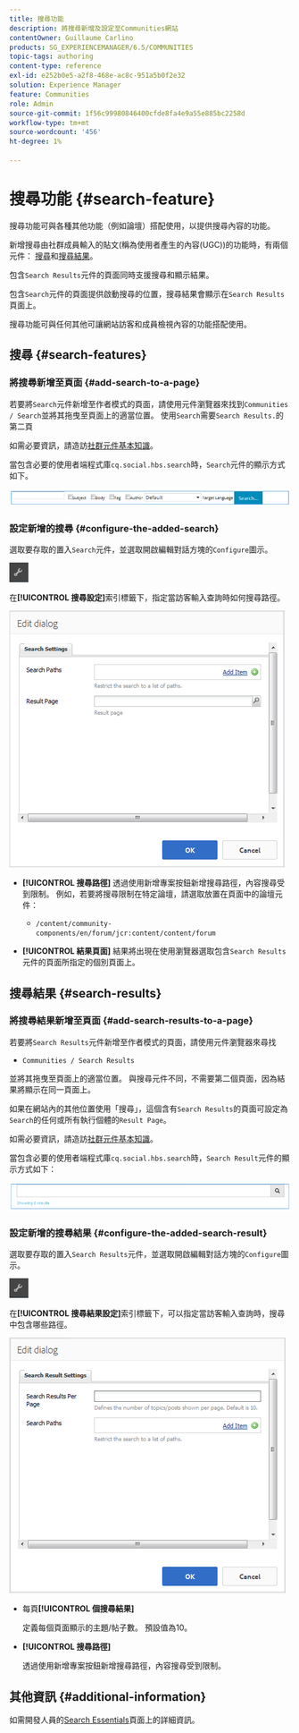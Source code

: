 ```yaml
---
title: 搜尋功能
description: 將搜尋新增及設定至Communities網站
contentOwner: Guillaume Carlino
products: SG_EXPERIENCEMANAGER/6.5/COMMUNITIES
topic-tags: authoring
content-type: reference
exl-id: e252b0e5-a2f8-468e-ac8c-951a5b0f2e32
solution: Experience Manager
feature: Communities
role: Admin
source-git-commit: 1f56c99980846400cfde8fa4e9a55e885bc2258d
workflow-type: tm+mt
source-wordcount: '456'
ht-degree: 1%

---
```


# 搜尋功能 {#search-feature}

搜尋功能可與各種其他功能（例如論壇）搭配使用，以提供搜尋內容的功能。

新增搜尋由社群成員輸入的貼文(稱為使用者產生的內容(UGC))的功能時，有兩個元件： [搜尋](#search)和[搜尋結果](#search-results)。

包含`Search Results`元件的頁面同時支援搜尋和顯示結果。

包含`Search`元件的頁面提供啟動搜尋的位置，搜尋結果會顯示在`Search Results`頁面上。

搜尋功能可與任何其他可讓網站訪客和成員檢視內容的功能搭配使用。

## 搜尋 {#search-features}

### 將搜尋新增至頁面 {#add-search-to-a-page}

若要將`Search`元件新增至作者模式的頁面，請使用元件瀏覽器來找到`Communities / Search`並將其拖曳至頁面上的適當位置。 使用`Search`需要`Search Results.`的第二頁

如需必要資訊，請造訪[社群元件基本知識](basics.md)。

當包含必要的使用者端程式庫`cq.social.hbs.search`時，`Search`元件的顯示方式如下。

![新增搜尋](assets/add-search.png)

### 設定新增的搜尋 {#configure-the-added-search}

選取要存取的置入`Search`元件，並選取開啟編輯對話方塊的`Configure`圖示。

![組態](assets/configure-new.png)

在&#x200B;**[!UICONTROL 搜尋設定]**&#x200B;索引標籤下，指定當訪客輸入查詢時如何搜尋路徑。

![搜尋設定](assets/search-settings.png)

* **[!UICONTROL 搜尋路徑]**
透過使用新增專案按鈕新增搜尋路徑，內容搜尋受到限制。 例如，若要將搜尋限制在特定論壇，請選取放置在頁面中的論壇元件：

   * `/content/community-components/en/forum/jcr:content/content/forum`

* **[!UICONTROL 結果頁面]**
結果將出現在使用瀏覽器選取包含`Search Results`元件的頁面所指定的個別頁面上。

## 搜尋結果 {#search-results}

### 將搜尋結果新增至頁面 {#add-search-results-to-a-page}

若要將`Search Results`元件新增至作者模式的頁面，請使用元件瀏覽器來尋找

* `Communities / Search Results`

並將其拖曳至頁面上的適當位置。 與搜尋元件不同，不需要第二個頁面，因為結果將顯示在同一頁面上。

如果在網站內的其他位置使用「搜尋」，這個含有`Search Results`的頁面可設定為`Search`的任何或所有執行個體的`Result Page`。

如需必要資訊，請造訪[社群元件基本知識](basics.md)。

當包含必要的使用者端程式庫`cq.social.hbs.search`時，`Search Result`元件的顯示方式如下：

![搜尋結果](assets/search-result1.png)

### 設定新增的搜尋結果 {#configure-the-added-search-result}

選取要存取的置入`Search Results`元件，並選取開啟編輯對話方塊的`Configure`圖示。

![設定](assets/configure-new.png)

在&#x200B;**[!UICONTROL 搜尋結果設定]**&#x200B;索引標籤下，可以指定當訪客輸入查詢時，搜尋中包含哪些路徑。

![搜尋結果設定](assets/search-result-settings.png)

* 每頁&#x200B;**[!UICONTROL 個搜尋結果]**

  定義每個頁面顯示的主題/帖子數。 預設值為10。

* **[!UICONTROL 搜尋路徑]**

  透過使用新增專案按鈕新增搜尋路徑，內容搜尋受到限制。

## 其他資訊 {#additional-information}

如需開發人員的[Search Essentials](search-implementation.md)頁面上的詳細資訊。
